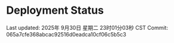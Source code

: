 # Deployment Status
Last updated: 2025年 9月30日 星期二 23时01分03秒 CST
Commit: 065a7cfe368abcac92516d0eadca10cf06c5b5c3
